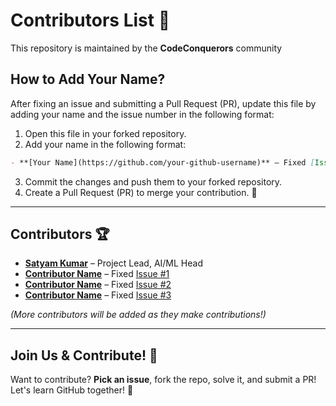 # **Contributors List** 🎉  

This repository is maintained by the **CodeConquerors** community 

## **How to Add Your Name?**  
After fixing an issue and submitting a Pull Request (PR), update this file by adding your name and the issue number in the following format:  

1. Open this file in your forked repository.
2. Add your name in the following format:

```markdown
- **[Your Name](https://github.com/your-github-username)** – Fixed [Issue #X](URL-of-the-issue)
```

3. Commit the changes and push them to your forked repository.
4. Create a Pull Request (PR) to merge your contribution. 🎉

---

## **Contributors** 🏆  

- **[Satyam Kumar](https://github.com/isatyamks)** – Project Lead, AI/ML Head  
- **[Contributor Name](https://github.com/username)** – Fixed [Issue #1](URL)  
- **[Contributor Name](https://github.com/username)** – Fixed [Issue #2](URL)  
- **[Contributor Name](https://github.com/username)** – Fixed [Issue #3](URL)  

_(More contributors will be added as they make contributions!)_  

---

## **Join Us & Contribute! 🚀**  
Want to contribute? **Pick an issue**, fork the repo, solve it, and submit a PR! Let's learn GitHub together! 🎯  


